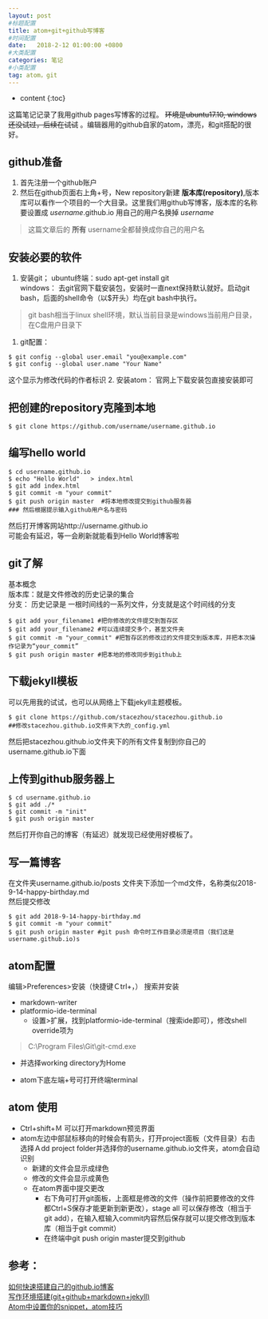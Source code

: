 ```yaml
---
layout: post
#标题配置
title: atom+git+github写博客
#时间配置
date:   2018-2-12 01:00:00 +0800
#大类配置
categories: 笔记
#小类配置
tag: atom，git
---
```


* content
{:toc}


这篇笔记记录了我用github pages写博客的过程。 ~~环境是ubuntu17.10, windows还没试过，后续在试试~~ 。编辑器用的github自家的atom，漂亮，和git搭配的很好。
##  github准备
1. 首先注册一个github账户
2. 然后在github页面右上角+号，New repository新建 **版本库(repository)**,版本库可以看作一个项目的一个大目录。这里我们用github写博客，版本库的名称要设置成 *username*.github.io 用自己的用户名换掉 *username*

> 这篇文章后的 **所有** username全都替换成你自己的用户名

## 安装必要的软件
1. 安装git；  ubuntu终端：sudo apt-get install git  
windows： 去git官网下载安装包，安装时一直next保持默认就好。启动git bash，后面的shell命令（以$开头）均在git bash中执行。
> git bash相当于linux shell环境，默认当前目录是windows当前用户目录，在C盘用户目录下

1. git配置：
```shell
$ git config --global user.email "you@example.com"
$ git config --global user.name "Your Name"
```
这个显示为修改代码的作者标识
2. 安装atom： 官网上下载安装包直接安装即可

## 把创建的repository克隆到本地
```
$ git clone https://github.com/username/username.github.io
```
## 编写hello world
```shell
$ cd username.github.io  
$ echo "Hello World"   > index.html  
$ git add index.html
$ git commit -m "your commit"
$ git push origin master  #将本地修改提交到github服务器
### 然后根据提示输入github用户名与密码
```
然后打开博客网站http://username.github.io  
可能会有延迟，等一会刷新就能看到Hello World博客啦

## git了解
基本概念  
版本库：就是文件修改的历史记录的集合  
分支： 历史记录是 一根时间线的一系列文件，分支就是这个时间线的分支

```shell
$ git add your_filename1 #把你修改的文件提交到暂存区
$ git add your_filename2 #可以连续提交多个，甚至文件夹
$ git commit -m "your_commit" #把暂存区的修改过的文件提交到版本库，并把本次操作记录为“your_commit”
$ git push origin master #把本地的修改同步到github上
```

## 下载jekyll模板
可以先用我的试试，也可以从网络上下载jekyll主题模板。
```shell
$ git clone https://github.com/stacezhou/stacezhou.github.io
##修改stacezhou.github.io文件夹下大的_config.yml
```
然后把stacezhou.github.io文件夹下的所有文件复制到你自己的username.github.io下面
## 上传到github服务器上
```shell
$ cd username.github.io
$ git add ./*
$ git commit -m "init"
$ git push origin master
```
然后打开你自己的博客（有延迟）就发现已经使用好模板了。

## 写一篇博客
在文件夹username.github.io/posts 文件夹下添加一个md文件，名称类似2018-9-14-happy-birthday.md  
然后提交修改
```shell
$ git add 2018-9-14-happy-birthday.md
$ git commit -m "your commit"
$ git push origin master #git push 命令时工作目录必须是项目（我们这是username.github.io)s
```

## atom配置
编辑>Preferences>安装（快捷键Ｃtrl+，）
搜索并安装
* markdown-writer
* platformio-ide-terminal
  - 设置>扩展，找到platformio-ide-terminal（搜索ide即可），修改shell override项为
> C:\Program Files\Git\git-cmd.exe

  - 并选择working directory为Home
* atom下底左端+号可打开终端terminal  
## atom 使用
* Ctrl+shift+Ｍ 可以打开markdown预览界面  
* atom左边中部鼠标移向的时候会有箭头，打开project面板（文件目录）右击选择Ａdd project folder并选择你的username.github.io文件夹，atom会自动识别
  - 新建的文件会显示成绿色
  - 修改的文件会显示成黄色
  - 在atom界面中提交更改
    - 右下角可打开git面板，上面框是修改的文件（操作前把要修改的文件都Ctrl+S保存才能更新到新更改），stage all 可以保存修改（相当于git add），在输入框输入commit内容然后保存就可以提交修改到版本库（相当于git commit）
    - 在终端中git push origin master提交到github



## 参考：
[如何快速搭建自己的github.io博客](http://blog.csdn.net/walkerhau/article/details/77394659)  
[写作环境搭建(git+github+markdown+jekyll)](https://site.douban.com/196781/widget/notes/12161495/note/264946576/)  
[Atom中设置你的snippet，atom技巧](https://www.cnblogs.com/RuMengkai/p/6554760.html)
